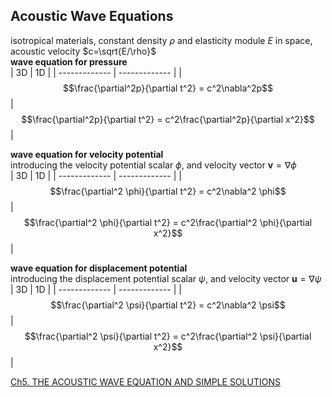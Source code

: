 ## Acoustic Wave Equations
isotropical materials, constant density $\rho$ and elasticity module $E$ in space, acoustic velocity $c=\sqrt{E/\rho}$ <br/>
**wave equation for pressure** <br/>
| 3D | 1D |
| ------------- | ------------- |
| $$\frac{\partial^2p}{\partial t^2} = c^2\nabla^2p$$ | $$\frac{\partial^2p}{\partial t^2} = c^2\frac{\partial^2p}{\partial x^2}$$ |

**wave equation for velocity potential** <br/>
introducing the velocity potential scalar $\phi$, and velocity vector $\boldsymbol{v}=\nabla \phi$ <br/>
| 3D | 1D |
| ------------- | ------------- |
| $$\frac{\partial^2 \phi}{\partial t^2} = c^2\nabla^2 \phi$$ | $$\frac{\partial^2 \phi}{\partial t^2} = c^2\frac{\partial^2 \phi}{\partial x^2}$$ |

**wave equation for displacement potential** <br/>
introducing the displacement potential scalar $\psi$, and velocity vector $\boldsymbol{u}=\nabla \psi$ <br/>
| 3D | 1D |
| ------------- | ------------- |
| $$\frac{\partial^2 \psi}{\partial t^2} = c^2\nabla^2 \psi$$ | $$\frac{\partial^2 \psi}{\partial t^2} = c^2\frac{\partial^2 \psi}{\partial x^2}$$ |

[ Ch5. THE ACOUSTIC WAVE EQUATION AND SIMPLE SOLUTIONS ](https://edisciplinas.usp.br/pluginfile.php/4983673/mod_resource/content/0/Fundamentals%20of%20Acoustics%204ed-Cap5.pdf) <br/>

